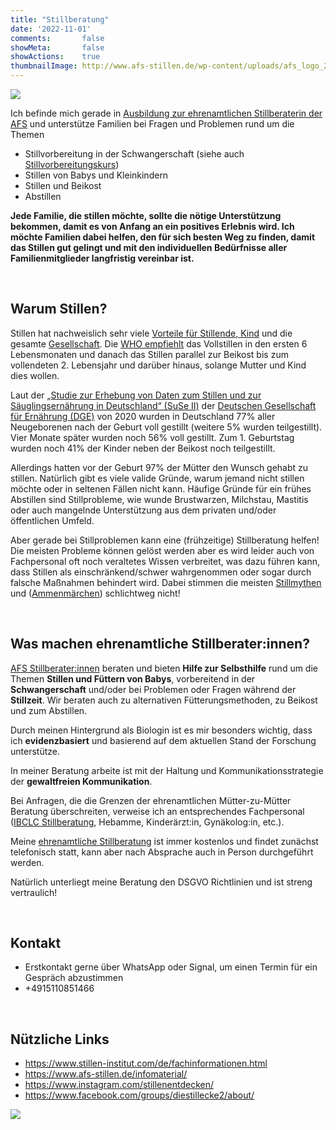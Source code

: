 ```yaml
---
title: "Stillberatung"
date: '2022-11-01'
comments:       false
showMeta:       false
showActions:    true
thumbnailImage: http://www.afs-stillen.de/wp-content/uploads/afs_logo_2018.png
---
```


![](https://www.afs-stillen.de/wp-content/uploads/afs_logo_vektor_05_18_web.png)

Ich befinde mich gerade in [Ausbildung zur ehrenamtlichen Stillberaterin der AFS](https://www.afs-stillen.de/) und unterstütze Familien bei Fragen und Problemen rund um die Themen
<br>

- Stillvorbereitung in der Schwangerschaft (siehe auch [Stillvorbereitungskurs](/page/stillvorbereitungskurs/))
- Stillen von Babys und Kleinkindern
- Stillen und Beikost
- Abstillen

**Jede Familie, die stillen möchte, sollte die nötige Unterstützung bekommen, damit es von Anfang an ein positives Erlebnis wird. Ich möchte Familien dabei helfen, den für sich besten Weg zu finden, damit das Stillen gut gelingt und mit den individuellen Bedürfnisse aller Familienmitglieder langfristig vereinbar ist.**

<br>

## Warum Stillen?

Stillen hat nachweislich sehr viele [Vorteile für Stillende, Kind](https://www.stillen-institut.com/de/bedeutung-des-stillens.html) und die gesamte [Gesellschaft](https://www.ausbildung-stillbegleitung.de/index.php/infos-rund-ums-stillen/30-stillen-und-nachhaltigkeit). Die [WHO empfiehlt](https://www.who.int/health-topics/breastfeeding#tab=tab_2) das Vollstillen in den ersten 6 Lebensmonaten und danach das Stillen parallel zur Beikost bis zum vollendeten 2. Lebensjahr und darüber hinaus, solange Mutter und Kind dies wollen. 

Laut der [„Studie zur Erhebung von Daten zum Stillen und zur Säuglingsernährung in Deutschland“ (SuSe II)](http://stillstudien.de/suse/) der [Deutschen Gesellschaft für Ernährung (DGE)](http://stillstudien.de/) von 2020 wurden in Deutschland 77% aller Neugeborenen nach der Geburt voll gestillt (weitere 5% wurden teilgestillt). Vier Monate später wurden noch 56% voll gestillt. Zum 1. Geburtstag wurden noch 41% der Kinder neben der Beikost noch teilgestillt.

Allerdings hatten vor der Geburt 97% der Mütter den Wunsch gehabt zu stillen. Natürlich gibt es viele valide Gründe, warum jemand nicht stillen möchte oder in seltenen Fällen nicht kann. Häufige Gründe für ein frühes Abstillen sind Stillprobleme, wie wunde Brustwarzen, Milchstau, Mastitis oder auch mangelnde Unterstützung aus dem privaten und/oder öffentlichen Umfeld.

Aber gerade bei Stillproblemen kann eine (frühzeitige) Stillberatung helfen! Die meisten Probleme können gelöst werden aber es wird leider auch von Fachpersonal oft noch veraltetes Wissen verbreitet, was dazu führen kann, dass Stillen als einschränkend/schwer wahrgenommen oder sogar durch falsche Maßnahmen behindert wird. Dabei stimmen die meisten [Stillmythen](https://www.lalecheliga.de/images/Infoblaetter/LLL_Mythen_und_Ammenmaerchen_rund_ums_Stillen.pdf) und  ([Ammenmärchen](https://www.bdl-stillen.de/mythen-zum-stillen-ammenmaerchen/)) schlichtweg nicht! 

<br>

## Was machen ehrenamtliche Stillberater:innen? 

[AFS Stillberater:innen](https://www.afs-stillen.de/) beraten und bieten **Hilfe zur Selbsthilfe** rund um die Themen **Stillen und Füttern von Babys**, vorbereitend in der **Schwangerschaft** und/oder bei Problemen oder Fragen während der **Stillzeit**. Wir beraten auch zu alternativen Fütterungsmethoden, zu Beikost und zum Abstillen.

Durch meinen Hintergrund als Biologin ist es mir besonders wichtig, dass ich **evidenzbasiert** und basierend auf dem aktuellen Stand der Forschung unterstütze.

In meiner Beratung arbeite ist mit der Haltung und Kommunikationsstrategie der **gewaltfreien Kommunikation**.

Bei Anfragen, die die Grenzen der ehrenamtlichen Mütter-zu-Mütter Beratung überschreiten, verweise ich an entsprechendes Fachpersonal ([IBCLC Stillberatung](https://www.bdl-stillen.de/fachpersonal/stillberatungssuche/), Hebamme, Kinderärzt:in, Gynäkolog:in, etc.).

Meine [ehrenamtliche Stillberatung](https://www.afs-stillen.de/fuer-muetter/eine-stillberaterin-finden/) ist immer kostenlos und findet zunächst telefonisch statt, kann aber nach Absprache auch in Person durchgeführt werden.

Natürlich unterliegt meine Beratung den DSGVO Richtlinien und ist streng vertraulich!

<br>

## Kontakt

- Erstkontakt gerne über WhatsApp oder Signal, um einen Termin für ein Gespräch abzustimmen
- +4915110851466

<br>

## Nützliche Links

- https://www.stillen-institut.com/de/fachinformationen.html
- https://www.afs-stillen.de/infomaterial/
- https://www.instagram.com/stillenentdecken/
- https://www.facebook.com/groups/diestillecke2/about/

![](https://www.afs-stillen.de/wp-content/uploads/afs_logo_vektor_ohne_schriftzug_05_18_web.png)

